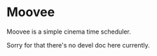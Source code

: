 Moovee
======
Moovee is a simple cinema time scheduler.

Sorry for that there's no devel doc here currently.
